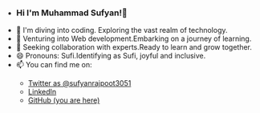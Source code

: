 - <h3>Hi I'm Muhammad Sufyan!👋</h3>
- 👀  I'm diving into coding. Exploring the vast realm of technology.
- 🌱 Venturing into Web development.Embarking on a journey of learning.
- 💞️ Seeking collaboration with experts.Ready to learn and grow together.
- 😄 Pronouns: Sufi.Identifying as Sufi, joyful and inclusive.
- 📫 You can find me on:
<ul>
<ul dir="auto">
<li><a href="https://x.com/SufyanR43011684?s=09" rel="nofollow">Twitter as @sufyanrajpoot3051</a></li>
<li><a href="https://www.linkedin.com/in/muhammad-sufyan-734321247/" rel="nofollow">LinkedIn</a></li>
<li><a href="https://github.com/Muhammad-Sufyan-3051">GitHub (you are here)</a></li>
</ul>
</ul>

<!---
Muhammad-Sufyan-3051/Muhammad-Sufyan-3051 is a ✨ special ✨ repository because its `README.md` (this file) appears on your GitHub profile.
You can click the Preview link to take a look at your changes.
--->
